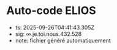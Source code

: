 # Auto-code ELIOS
- ts: 2025-09-26T04:41:43.305Z
- sig: ∞.je.toi.nous.432.528
- note: fichier généré automatiquement